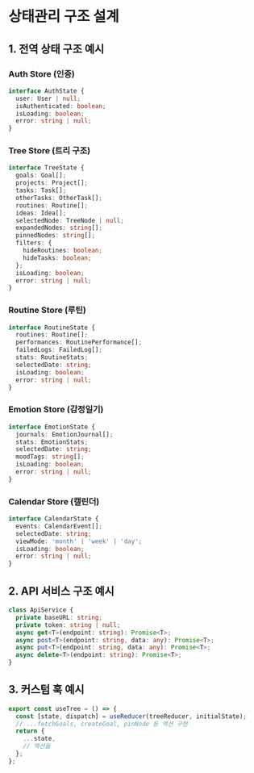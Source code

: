# 상태관리 구조 설계

## 1. 전역 상태 구조 예시

### Auth Store (인증)
```typescript
interface AuthState {
  user: User | null;
  isAuthenticated: boolean;
  isLoading: boolean;
  error: string | null;
}
```

### Tree Store (트리 구조)
```typescript
interface TreeState {
  goals: Goal[];
  projects: Project[];
  tasks: Task[];
  otherTasks: OtherTask[];
  routines: Routine[];
  ideas: Idea[];
  selectedNode: TreeNode | null;
  expandedNodes: string[];
  pinnedNodes: string[];
  filters: {
    hideRoutines: boolean;
    hideTasks: boolean;
  };
  isLoading: boolean;
  error: string | null;
}
```

### Routine Store (루틴)
```typescript
interface RoutineState {
  routines: Routine[];
  performances: RoutinePerformance[];
  failedLogs: FailedLog[];
  stats: RoutineStats;
  selectedDate: string;
  isLoading: boolean;
  error: string | null;
}
```

### Emotion Store (감정일기)
```typescript
interface EmotionState {
  journals: EmotionJournal[];
  stats: EmotionStats;
  selectedDate: string;
  moodTags: string[];
  isLoading: boolean;
  error: string | null;
}
```

### Calendar Store (캘린더)
```typescript
interface CalendarState {
  events: CalendarEvent[];
  selectedDate: string;
  viewMode: 'month' | 'week' | 'day';
  isLoading: boolean;
  error: string | null;
}
```

## 2. API 서비스 구조 예시
```typescript
class ApiService {
  private baseURL: string;
  private token: string | null;
  async get<T>(endpoint: string): Promise<T>;
  async post<T>(endpoint: string, data: any): Promise<T>;
  async put<T>(endpoint: string, data: any): Promise<T>;
  async delete<T>(endpoint: string): Promise<T>;
}
```

## 3. 커스텀 훅 예시
```typescript
export const useTree = () => {
  const [state, dispatch] = useReducer(treeReducer, initialState);
  // ...fetchGoals, createGoal, pinNode 등 액션 구현
  return {
    ...state,
    // 액션들
  };
};
``` 